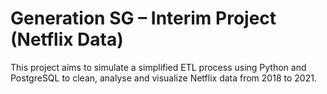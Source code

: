 # Generation SG – Interim Project (Netflix Data)

This project aims to simulate a simplified ETL process using Python and PostgreSQL to clean, analyse and visualize Netflix data from 2018 to 2021.
